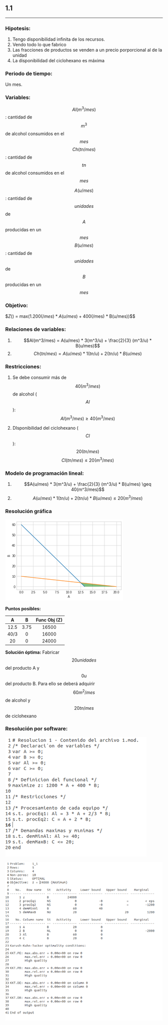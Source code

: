 ## 1.1
---

### Hipotesis:
1. Tengo disponibilidad infinita de los recursos.
2. Vendo todo lo que fabrico
3. Las fracciones de productos se venden a un precio porporcional al de la unidad
4. La disponibilidad del ciclohexano es máxima

### Periodo de tiempo:
Un mes.

### Variables:
$$Al(m^3/mes)$$: cantidad de $$m^3$$ de alcohol consumidos en el $$mes$$
$$Ch(tn/mes)$$: cantidad de $$tn$$ de alcohol consumidos en el $$mes$$ 

$$A(u/mes)$$: cantidad de $$unidades$$ de $$A$$ producidas en un $$mes$$
$$B(u/mes)$$: cantidad de $$unidades$$ de $$B$$ producidas en un $$mes$$

### Objetivo:
$$Z($) = max(1.200($/mes) * A(u/mes) + 400($/mes) * B(u/mes))$$

### Relaciones de variables:
1. $$Al(m^3/mes) = A(u/mes) * 3(m^3/u) + \frac{2}{3} (m^3/u) * B(u/mes)$$
2. $$Ch(tn/mes) = A(u/mes) * 1(tn/u) + 2 (tn/u) * B(u/mes)$$

### Restricciones:
1. Se debe consumir más de $$40(m^3/mes)$$ de alcohol ($$Al$$):
    $$Al(m^3/mes) \geq 40(m^3/mes)$$

2. DIsponibilidad del ciclohexano ($$Cl$$): $$20(tn/mes)$$
    $$Cl(tn/mes) \leq 20(m^3/mes)$$

### Modelo de programación lineal:
1. $$A(u/mes) * 3(m^3/u) + \frac{2}{3} (m^3/u) * B(u/mes) \geq 40(m^3/mes)$$
2. $$A(u/mes) * 1(tn/u) + 2 (tn/u) * B(u/mes) \leq 20(m^3/mes)$$

### Resolución gráfica
![Figura 1](grafico.png)

**Puntos posibles:**

| A  | B  | Func Obj (Z) |
|:--:|:--:|:------------:|
|12.5|3.75|    16500     |
|40/3| 0  |    16000     |
| 20 | 0  |    24000     |
 
**Solución óptima:**
Fabricar $$20 unidades$$ del producto A y $$0 u$$ del producto B. 
Para ello se deberá adquirir $$60m^2/mes$$ de alcohol y $$20tn/mes$$ de ciclohexano

### Resolución por software:
![Figura 2](1_1_mod.png)

![Figura 3](1_1_sol.png)